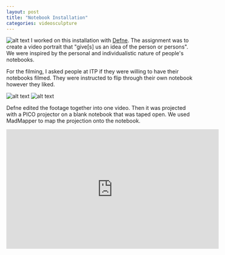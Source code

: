 ```yaml
---
layout: post
title: "Notebook Installation"
categories: videosculpture
---
```


![alt text](https://raw.githubusercontent.com/jirrian/jirrian.github.io/master/images/videosculpture/portrait/projection.jpg)
I worked on this installation with [Defne](https://defneonenitp.tumblr.com/tagged/videosculptures). The assignment was to create a video portrait that "give[s] us an idea of the person or persons". We were inspired by the personal and individualistic nature of people's notebooks.

For the filming, I asked people at ITP if they were willing to have their notebooks filmed. They were instructed to flip through their own notebook however they liked.

![alt text](https://raw.githubusercontent.com/jirrian/jirrian.github.io/master/images/videosculpture/portrait/projection2.jpg)
![alt text](https://raw.githubusercontent.com/jirrian/jirrian.github.io/master/images/videosculpture/portrait/setup.jpg)

Defne edited the footage together into one video. Then it was projected with a PICO projector on a blank notebook that was taped open. We used MadMapper to map the projection onto the notebook.

<iframe width="560" height="315" src="https://www.youtube.com/embed/CTbbSJxv4VQ" frameborder="0" allow="accelerometer; autoplay; encrypted-media; gyroscope; picture-in-picture" allowfullscreen></iframe>
